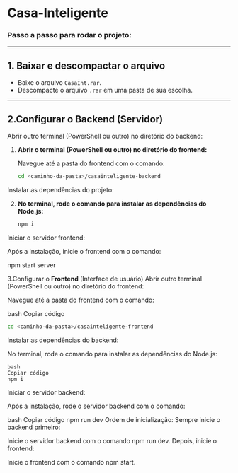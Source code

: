 # Casa-Inteligente

### Passo a passo para rodar o projeto:

---

## 1. Baixar e descompactar o arquivo

- Baixe o arquivo `CasaInt.rar`.
- Descompacte o arquivo `.rar` em uma pasta de sua escolha.

---

## 2.Configurar o Backend (Servidor)
Abrir outro terminal (PowerShell ou outro) no diretório do backend:

1. **Abrir o terminal (PowerShell ou outro) no diretório do frontend:**

   Navegue até a pasta do frontend com o comando:

   ```bash
   cd <caminho-da-pasta>/casainteligente-backend

Instalar as dependências do projeto:

2. **No terminal, rode o comando para instalar as dependências do Node.js:**
   ```bash
   npm i

Iniciar o servidor frontend:

Após a instalação, inicie o frontend com o comando:

npm start server

3.Configurar o **Frontend** (Interface de usuário)
Abrir outro terminal (PowerShell ou outro) no diretório do frontend:

Navegue até a pasta do frontend com o comando:

bash
Copiar código
   ```bash
   cd <caminho-da-pasta>/casainteligente-frontend
```

Instalar as dependências do backend:

No terminal, rode o comando para instalar as dependências do Node.js:
```
bash
Copiar código
npm i
```
Iniciar o servidor backend:

Após a instalação, rode o servidor backend com o comando:

bash
Copiar código
npm run dev
Ordem de inicialização:
Sempre inicie o backend primeiro:

Inicie o servidor backend com o comando npm run dev.
Depois, inicie o frontend:

Inicie o frontend com o comando npm start.

